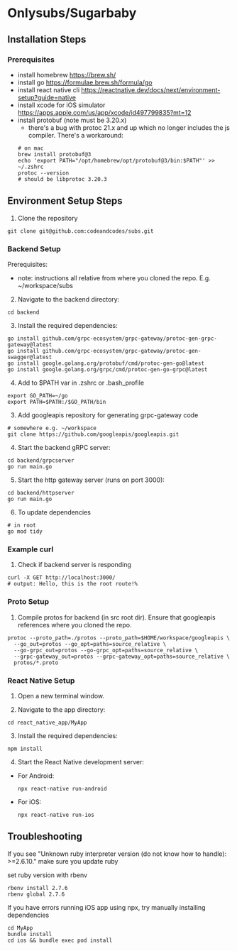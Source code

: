 # Onlysubs/Sugarbaby

## Installation Steps

### Prerequisites
- install homebrew https://brew.sh/
- install go https://formulae.brew.sh/formula/go
- install react native cli https://reactnative.dev/docs/next/environment-setup?guide=native
- install xcode for iOS simulator https://apps.apple.com/us/app/xcode/id497799835?mt=12
- install protobuf (note must be 3.20.x)
  - there's a bug with protoc 21.x and up which no longer includes the js compiler. There's a workaround: 
  ```
  # on mac
  brew install protobuf@3
  echo 'export PATH="/opt/homebrew/opt/protobuf@3/bin:$PATH"' >> ~/.zshrc
  protoc --version
  # should be libprotoc 3.20.3
  ```

## Environment Setup Steps

1. Clone the repository
  ```
  git clone git@github.com:codeandcodes/subs.git 
  ```

### Backend Setup

Prerequisites:
- note: instructions all relative from where you cloned the repo. E.g. ~/workspace/subs

2. Navigate to the backend directory:
  ``` 
  cd backend
  ```

3. Install the required dependencies:
  ``` 
  go install github.com/grpc-ecosystem/grpc-gateway/protoc-gen-grpc-gateway@latest
  go install github.com/grpc-ecosystem/grpc-gateway/protoc-gen-swagger@latest
  go install google.golang.org/protobuf/cmd/protoc-gen-go@latest
  go install google.golang.org/grpc/cmd/protoc-gen-go-grpc@latest
  ```

4. Add to $PATH var in .zshrc or .bash_profile
  ```
  export GO_PATH=~/go
  export PATH=$PATH:/$GO_PATH/bin
  ```

3. Add googleapis repository for generating grpc-gateway code
  ```
  # somewhere e.g. ~/workspace
  git clone https://github.com/googleapis/googleapis.git
  ```

4. Start the backend gRPC server:
  ``` 
  cd backend/grpcserver
  go run main.go
  ```

5. Start the http gateway server (runs on port 3000):
  ``` 
  cd backend/httpserver
  go run main.go
  ```

6. To update dependencies
  ```
  # in root
  go mod tidy
  ```

### Example curl

1. Check if backend server is responding
  ```
  curl -X GET http://localhost:3000/
  # output: Hello, this is the root route!%
  ```

### Proto Setup

1. Compile protos for backend (in src root dir). Ensure that googleapis references where you cloned the repo.
  ```
  protoc --proto_path=./protos --proto_path=$HOME/workspace/googleapis \
    --go_out=protos --go_opt=paths=source_relative \
    --go-grpc_out=protos --go-grpc_opt=paths=source_relative \
    --grpc-gateway_out=protos --grpc-gateway_opt=paths=source_relative \
    protos/*.proto
  ```

### React Native Setup

1. Open a new terminal window.

2. Navigate to the app directory:
  ``` 
  cd react_native_app/MyApp
  ```

3. Install the required dependencies:
  ```
  npm install
  ```

4. Start the React Native development server:
- For Android:
  ```
  npx react-native run-android
  ```
- For iOS:
  ```
  npx react-native run-ios
  ```

## Troubleshooting

If you see "Unknown ruby interpreter version (do not know how to handle): >=2.6.10." make sure you update ruby

set ruby version with rbenv
  ``` 
  rbenv install 2.7.6
  rbenv global 2.7.6
  ```

  If you have errors running iOS app using npx, try manually installing dependencies
  ``` 
  cd MyApp
  bundle install
  cd ios && bundle exec pod install
  ```
